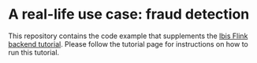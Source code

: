 # A real-life use case: fraud detection

This repository contains the code example that supplements the [Ibis Flink backend tutorial](https://ibis-project.org/tutorials/open-source-software/apache-flink/1_single_feature). Please follow the tutorial page for instructions on how to run this tutorial.

